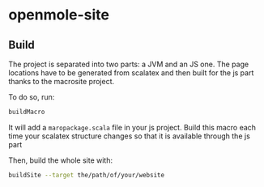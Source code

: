 # openmole-site

## Build
The project is separated into two parts: a JVM and an JS one. The page locations have to be generated from scalatex and then built for the js part thanks to the macrosite project.

To do so, run:
```sh
buildMacro
```
It will add a ```maropackage.scala``` file in your js project. Build this macro each time your scalatex structure changes so that it is available through the js part

Then, build the whole site with:
```sh
buildSite --target the/path/of/your/website
```
